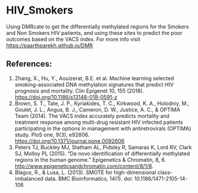 # HIV_Smokers
Using DMRcate to get the differentially methylated regions for the Smokers and Non Smokers HIV patients, and using these sites to predict the poor outcomes based on the VACS index.
For more info visit https://paarthparekh.github.io/DMR
## References:
1. Zhang, X., Hu, Y., Aouizerat, B.E. et al. Machine learning selected smoking-associated DNA methylation signatures that predict HIV prognosis and mortality. Clin Epigenet 10, 155 (2018). https://doi.org/10.1186/s13148-018-0591-z <br>
2. Brown, S. T., Tate, J. P., Kyriakides, T. C., Kirkwood, K. A., Holodniy, M., Goulet, J. L., Angus, B. J., Cameron, D. W., Justice, A. C., & OPTIMA Team (2014). The VACS index accurately predicts mortality and treatment response among multi-drug resistant HIV infected patients participating in the options in management with antiretrovirals (OPTIMA) study. PloS one, 9(3), e92606. <br>
https://doi.org/10.1371/journal.pone.0092606 <br>
3. Peters TJ, Buckley MJ, Statham AL, Pidsley R, Samaras K, Lord RV, Clark SJ, Molloy PL (2015). “De novo identification of differentially methylated regions in the human genome.” Epigenetics & Chromatin, 8, 6. <br>
http://www.epigeneticsandchromatin.com/content/8/1/6. <br>
4. Blagus, R., & Lusa, L. (2013). SMOTE for high-dimensional class-imbalanced data. BMC Bioinformatics, 14(1). doi: 10.1186/1471-2105-14-106 <br>
